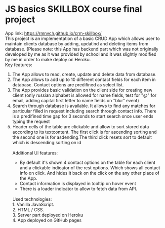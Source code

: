 # JS basics SKILLBOX course final project
App link: https://rmnvch.github.io/crm-skillbox/
<br> 
This project is an implementation of a basic CRUD App which allows user to maintain clients database by adding, updatind and deleting items from database. (Please note: this App has backend part
which was not originally developed by me as it was provided by school and it was slightly modified by me in order to make deploy on Heroku. 
<br>
Key features:
<ol>
<li>
  The App allows to read, create, update and delete data from database.
</li> 
<li>
  The App allows to add up to 10 different contact fields for each item in database. Contact options are predifined as select list.
</li> 
<li>
  The App provides basic validation on the client side for creating new client (only russian alphabet is allowed for name fields, test for "@" for email, adding capital first letter to name fields on "blur" event)
</li>
<li>
  Search through database is available. It allows to find any matches for particular filled in request including search through contact info. There is a predifined time gap for 3 seconds to start search once user ends typing the request 
</li>
<li>
  Header cells of the table are clickable and allow to sort stored data according to its textcontent. The first click is for ascending sorting and the second one is for asdending.The third click resets sort to default 
  which is descending sorting on id
</li>
<br> 
Additional UI features:
<ul>
<li>
  By default it's shown 4 contact options on the table for each client and a clickable indicator of the rest options. Which shows all contact info on click. And hides it back on the click on the any other place of the App.
</li>
<li>
  Contact information is displayed in tooltip on hover event 
</li>
<li>
  There is a loader indicator to allow to fetch data from API.   
</li>
</ul>
<br> 
Used technologies:
<br>1. Vanilla JavaScript.
<br>2. HTML / CSS.
<br>3. Server part deployed on Heroku
<br>4. App deployed on GitHub pages

